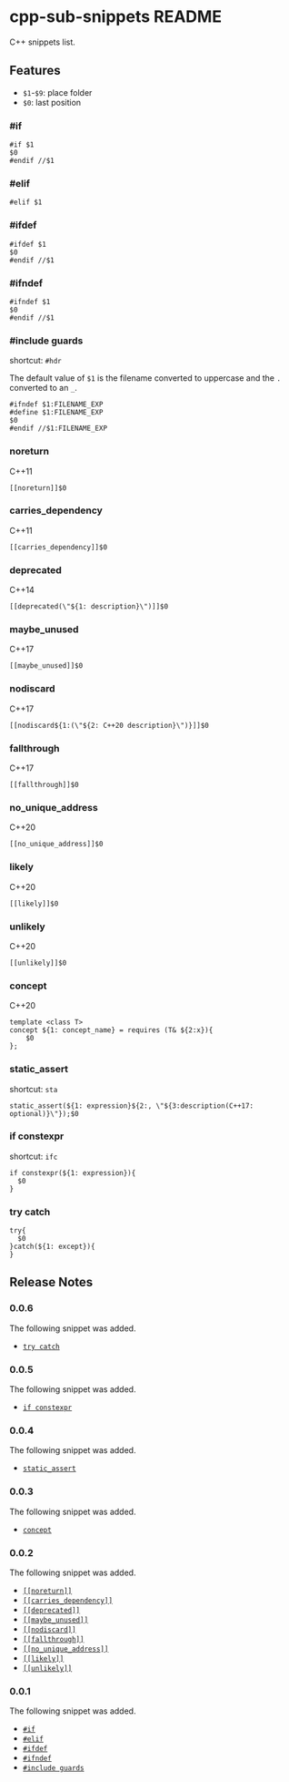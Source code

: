 # cpp-sub-snippets README

C++ snippets list.

## Features

+ `$1`-`$9`: place folder
+ `$0`: last position

### \#if

```text
#if $1
$0
#endif //$1
```

### \#elif

```text
#elif $1
```

### \#ifdef

```text
#ifdef $1
$0
#endif //$1
```

### \#ifndef

```text
#ifndef $1
$0
#endif //$1
```

### \#include guards

shortcut: `#hdr`

The default value of `$1` is the filename converted to uppercase and the `.` converted to an `_`.

```text
#ifndef $1:FILENAME_EXP
#define $1:FILENAME_EXP
$0
#endif //$1:FILENAME_EXP
```

### noreturn

C++11

```text
[[noreturn]]$0
```

### carries_dependency

C++11

```text
[[carries_dependency]]$0
```

### deprecated

C++14

```text
[[deprecated(\"${1: description}\")]]$0
```

### maybe_unused

C++17

```text
[[maybe_unused]]$0
```

### nodiscard

C++17

```text
[[nodiscard${1:(\"${2: C++20 description}\")}]]$0
```

### fallthrough

C++17

```text
[[fallthrough]]$0
```

### no_unique_address

C++20

```text
[[no_unique_address]]$0
```

### likely

C++20

```text
[[likely]]$0
```

### unlikely

C++20

```text
[[unlikely]]$0
```

### concept

C++20

```text
template <class T>
concept ${1: concept_name} = requires (T& ${2:x}){
    $0
};
```

### static_assert

shortcut: `sta`

```text
static_assert(${1: expression}${2:, \"${3:description(C++17: optional)}\"});$0
```

### if constexpr

shortcut: `ifc`

```text
if constexpr(${1: expression}){
  $0
}
```

### try catch

```text
try{
  $0
}catch(${1: except}){
}
```

## Release Notes

### 0.0.6

The following snippet was added.

+ [`try catch`](#try-catch)

### 0.0.5

The following snippet was added.

+ [`if constexpr`](#if-constexpr)

### 0.0.4

The following snippet was added.

+ [`static_assert`](#static_assert)

### 0.0.3

The following snippet was added.

+ [`concept`](#concept)

### 0.0.2

The following snippet was added.

+ [`[[noreturn]]`](#noreturn)
+ [`[[carries_dependency]]`](#carries_dependency)
+ [`[[deprecated]]`](#deprecated)
+ [`[[maybe_unused]]`](#maybe_unused)
+ [`[[nodiscard]]`](#nodiscard)
+ [`[[fallthrough]]`](#fallthrough)
+ [`[[no_unique_address]]`](#no_unique_address)
+ [`[[likely]]`](#likely)
+ [`[[unlikely]]`](#unlikely)

### 0.0.1

The following snippet was added.

+ [`#if`](#if)
+ [`#elif`](#elif)
+ [`#ifdef`](#ifdef)
+ [`#ifndef`](#ifndef)
+ [`#include guards`](#include-guards)